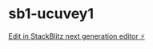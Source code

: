 # sb1-ucuvey1

[Edit in StackBlitz next generation editor ⚡️](https://stackblitz.com/~/github.com/DearWebDeveloper/sb1-ucuvey1)